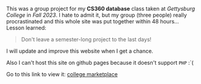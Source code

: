 This was a group project for my **CS360 database** class taken at *Gettysburg College* in _Fall 2023_. I hate to admit it, but my group (three people) really procrastinated and this whole site was put together within 48 hours... Lesson learned:

> Don't leave a semester-long project to the last days!

I will update and improve this website when I get a chance.

Also I can't host this site on github pages because it doesn't support `PHP` :`(

Go to this link to view it: [college marketplace]([cs.gettysburg.edu/~tangyi02/](http://cs.gettysburg.edu/~tangyi02/Projects/collegeMarketplace/))
